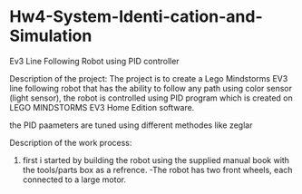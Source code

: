# Hw4-System-Identi-cation-and-Simulation
Ev3 Line Following  Robot using  PID controller

Description of the project: 
  The project is to create a Lego Mindstorms EV3 line following robot that has the ability to follow any path using color sensor 
  (light sensor), the robot is controlled using PID program which is created on LEGO MINDSTORMS EV3 Home Edition software.
  
  the PID paameters are tuned using different methodes like zeglar 
  
  
  
Description of the work process:

1) first i started by building the robot using the supplied manual book with the tools/parts box as a refrence.
    -The robot has two front wheels, each connected to a large motor.

  
